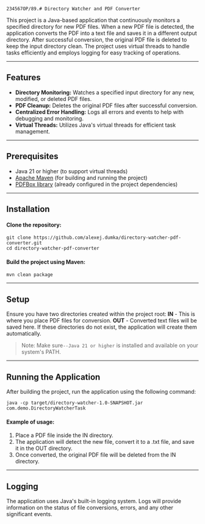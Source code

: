     234567OP/89.# Directory Watcher and PDF Converter

This project is a Java-based application that continuously monitors a specified directory for new PDF files. When a new PDF file is detected, the application converts the PDF into a text file and saves it in a different output directory. After successful conversion, the original PDF file is deleted to keep the input directory clean. The project uses virtual threads to handle tasks efficiently and employs logging for easy tracking of operations.

***
## Features
- **Directory Monitoring:** Watches a specified input directory for any new, modified, or deleted PDF files.
- **PDF Cleanup:** Deletes the original PDF files after successful conversion.
- **Centralized Error Handling:** Logs all errors and events to help with debugging and monitoring.
- **Virtual Threads:** Utilizes Java's virtual threads for efficient task management.

***
## Prerequisites
- Java 21 or higher (to support virtual threads)
- [Apache Maven](https://maven.apache.org/) (for building and running the project)
- [PDFBox library](https://pdfbox.apache.org/) (already configured in the project dependencies)


***
## Installation
#### Clone the repository:

```
git clone https://github.com/alexej.dumka/directory-watcher-pdf-converter.git
cd directory-watcher-pdf-converter
```

#### Build the project using Maven:
```
mvn clean package
```
***
## Setup
Ensure you have two directories created within the project root:
**IN** - This is where you place PDF files for conversion.
**OUT** - Converted text files will be saved here.
If these directories do not exist, the application will create them automatically.
> Note: Make sure`--Java 21 or higher` is installed and available on your system's PATH.

***
## Running the Application
After building the project, run the application using the following command:

```
java -cp target/directory-watcher-1.0-SNAPSHOT.jar com.demo.DirectoryWatcherTask
```

#### Example of usage:

1. Place a PDF file inside the IN directory.
2. The application will detect the new file, convert it to a .txt file, and save it in the OUT directory.
3. Once converted, the original PDF file will be deleted from the IN directory.

***
## Logging
The application uses Java's built-in logging system. Logs will provide information on the status of file conversions, errors, and any other significant events.
